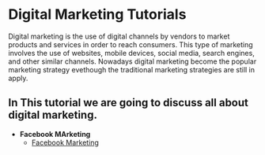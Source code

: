 # Digital Marketing Tutorials
Digital marketing is the use of digital channels by vendors to market products and services in order to reach consumers. This type of marketing involves the use of websites, mobile devices, social media, search engines, and other similar channels. Nowadays digital marketing become the popular marketing strategy evethough the traditional marketing strategies are still in apply.
## In This tutorial we are going to discuss all about digital marketing. 

* **Facebook MArketing** 
    * [Facebook Marketing](https://github.com/ethioclicks/Marketing-Tutorials/blob/master/FaceBook%20Marketing.md)

